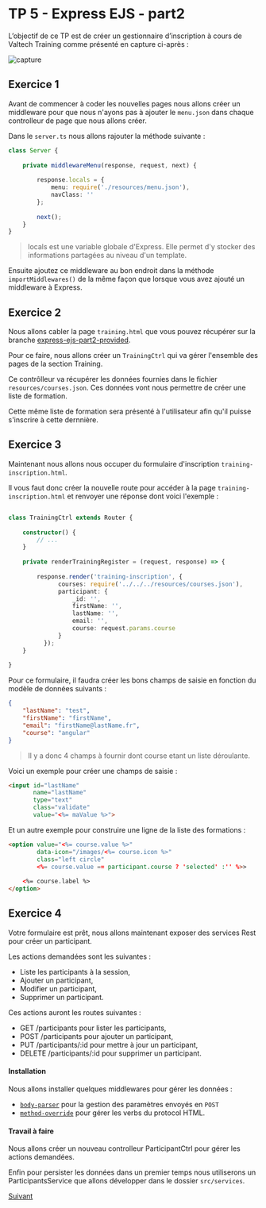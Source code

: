 # TP 5 - Express EJS - part2

L’objectif de ce TP est de créer un gestionnaire d’inscription à cours de Valtech Training comme présenté en capture ci-après :

![capture](https://github.com/Romakita/tp-nodejs/blob/master/src/training.png)

## Exercice 1

Avant de commencer à coder les nouvelles pages nous allons créer un middleware pour que nous n'ayons pas à
ajouter le `menu.json` dans chaque controlleur de page que nous allons créer.

Dans le `server.ts` nous allons rajouter la méthode suivante :

```typescript
class Server {
    
    private middlewareMenu(response, request, next) {
        
        response.locals = {
            menu: require('./resources/menu.json'),
            navClass: ''
        };
        
        next();
    }
}
```
> locals est une variable globale d'Express. Elle permet d'y stocker des informations partagées au niveau d'un template.

Ensuite ajoutez ce middleware au bon endroit dans la méthode `importMiddlewares()` de la même façon
que lorsque vous avez ajouté un middleware à Express.

## Exercice 2

Nous allons cabler la page `training.html` que vous pouvez récupérer sur la branche [express-ejs-part2-provided](https://github.com/Romakita/tp-nodejs/tree/express-ejs-part2-provided).

Pour ce faire, nous allons créer un `TrainingCtrl` qui va gérer l'ensemble des pages de la section Training.

Ce contrôlleur va récupérer les données fournies dans le fichier `resources/courses.json`. Ces données vont nous permettre de créer 
une liste de formation.

Cette même liste de formation sera présenté à l'utilisateur afin qu'il puisse s'inscrire à cette dernnière.

## Exercice 3

Maintenant nous allons nous occuper du formulaire d'inscription `training-inscription.html`.

Il vous faut donc créer la nouvelle route pour accéder à la page `training-inscription.html` et 
renvoyer une réponse dont voici l'exemple :

```typescript

class TrainingCtrl extends Router {
    
    constructor() {
        // ...
    }
    
    private renderTrainingRegister = (request, response) => {
        
        response.render('training-inscription', {
              courses: require('../../../resources/courses.json'),
              participant: {
                  _id: '',
                  firstName: '',
                  lastName: '',
                  email: '',
                  course: request.params.course
              }
          });  
    }
  
}


```

Pour ce formulaire, il faudra créer les bons champs de saisie en fonction du modèle de données suivants :

```json
{
    "lastName": "test",
    "firstName": "firstName",
    "email": "firstName@lastName.fr",
    "course": "angular"
}
```
> Il y a donc 4 champs à fournir dont course etant un liste déroulante.

Voici un exemple pour créer une champs de saisie :
```html
<input id="lastName"
       name="lastName"
       type="text"
       class="validate"
       value="<%= maValue %>">
```

Et un autre exemple pour construire une ligne de la liste des formations :

```html
<option value="<%= course.value %>" 
        data-icon="/images/<%= course.icon %>"
        class="left circle"
        <%= course.value == participant.course ? 'selected' :'' %>>
        
    <%= course.label %>
</option>
```

## Exercice 4

Votre formulaire est prêt, nous allons maintenant exposer des services Rest pour créer un participant.

Les actions demandées sont les suivantes :

* Liste les participants à la session,
* Ajouter un participant,
* Modifier un participant,
* Supprimer un participant.

Ces actions auront les routes suivantes :

* GET /participants pour lister les participants,
* POST /participants pour ajouter un participant,
* PUT /participants/:id pour mettre à jour un participant,
* DELETE /participants/:id pour supprimer un participant.


#### Installation

Nous allons installer quelques middlewares pour gérer les données :

* [`body-parser`](https://github.com/expressjs/body-parser) pour la gestion des paramètres envoyés en `POST`
* [`method-override`](https://github.com/expressjs/method-override) pour gérer les verbs du protocol HTML.

#### Travail à faire

Nous allons créer un nouveau controlleur ParticipantCtrl pour gérer les actions demandées.

Enfin pour persister les données dans un premier temps nous utiliserons un ParticipantsService que allons 
développer dans le dossier `src/services`.

[Suivant](https://github.com/Romakita/tp-nodejs/blob/master/socketio.md)